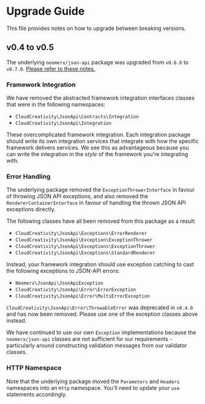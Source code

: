 # Upgrade Guide

This file provides notes on how to upgrade between breaking versions.

## v0.4 to v0.5

The underlying `neomerx/json-api` package was upgraded from `v0.6.6` to `v0.7.0`.
[Please refer to these notes.](https://github.com/neomerx/json-api/wiki/Upgrade-Notes#to-070-from-066)

### Framework Integration

We have removed the abstracted framework integration interfaces classes that were in the following namespaces:
- `CloudCreativity\JsonApi\Contracts\Integration`
- `CloudCreativity\JsonApi\Integration`

These overcomplicated framework integration. Each integration package should write its own integration services
that integrate with how the specific framework delivers services. We see this as advantageous because you can
write the integration in the *style* of the framework you're integrating with.

### Error Handling

The underlying package removed the `ExceptionThrowerInterface` in favour of throwing JSON API exceptions,
and also removed the `RendererContainerInterface` in favour of handling the thrown JSON API exceptions directly.

The following classes have all been removed from this package as a result:

- `CloudCreativity\JsonApi\Exceptions\ErrorRenderer`
- `CloudCreativity\JsonApi\Exception\ExceptionThrower`
- `CloudCreativity\JsonApi\Exceptions\ExceptionThrower`
- `CloudCreativity\JsonApi\Exceptions\StandardRenderer`

Instead, your framework integration should use exception catching to cast the following exceptions to JSON-API
errors:

- `Neomerx\JsonApi\JsonApiException`
- `CloudCreativity\JsonApi\Error\ErrorException`
- `CloudCreativity\JsonApi\Error\MultiErrorException`

`CloudCreativity\JsonApi\Error\ThrowableError` was deprecated in `v0.4.0` and has now been removed. Please use
one of the exception classes above instead.

We have continued to use our own `Exception` implementations because the `neomerx/json-api` classes are not
sufficient for our requirements - particularly around constructing validation messages from our validator classes.

### HTTP Namespace

Note that the underlying package moved the `Parameters` and `Headers` namespaces into an `Http` namespace. You'll
need to update your `use` statements accordingly.
